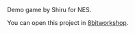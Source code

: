 
Demo game by Shiru for NES.

You can open this project in [8bitworkshop](http://8bitworkshop.com/redir.html?platform=nes&githubURL=https://github.com/sehugg/cc65-nes-chase&file=game.c).
